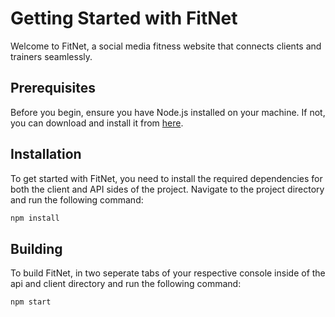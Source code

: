 # Getting Started with FitNet

Welcome to FitNet, a social media fitness website that connects clients and trainers seamlessly.

## Prerequisites

Before you begin, ensure you have Node.js installed on your machine. If not, you can download and install it from [here](https://nodejs.org/).

## Installation

To get started with FitNet, you need to install the required dependencies for both the client and API sides of the project. Navigate to the project directory and run the following command:

```bash
npm install
```

## Building
To build FitNet, in two seperate tabs of your respective console inside of the api and client directory and run the following command:

```bash
npm start
```